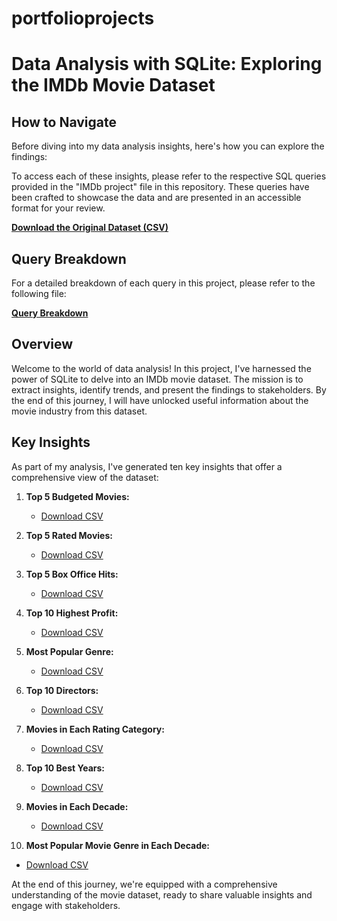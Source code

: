 # portfolioprojects
# Data Analysis with SQLite: Exploring the IMDb Movie Dataset

## How to Navigate
Before diving into my data analysis insights, here's how you can explore the findings:

To access each of these insights, please refer to the respective SQL queries provided in the "IMDb project" file in this repository. These queries have been crafted to showcase the data and are presented in an accessible format for your review.

**[Download the Original Dataset (CSV)](https://github.com/KitFoxAme/portfolioprojects/blob/main/IMDb%20Project/IMDb%20Project%20.csv%20Files/IMDB%20Top%20250%20Movies%20.csv)**

## Query Breakdown
For a detailed breakdown of each query in this project, please refer to the following file:

**[Query Breakdown](https://github.com/KitFoxAme/portfolioprojects/blob/main/IMDb%20Project/IMDb%20project)**

## Overview
Welcome to the world of data analysis! In this project, I've harnessed the power of SQLite to delve into an IMDb movie dataset. The mission is to extract insights, identify trends, and present the findings to stakeholders. By the end of this journey, I will have unlocked useful information about the movie industry from this dataset.

## Key Insights
As part of my analysis, I've generated ten key insights that offer a comprehensive view of the dataset:

1. **Top 5 Budgeted Movies:**
   - [Download CSV](https://github.com/KitFoxAme/portfolioprojects/blob/main/IMDb%20Project/IMDb%20Project%20.csv%20Files/Top_5_Budgeted.csv)

2. **Top 5 Rated Movies:** 
   - [Download CSV](https://github.com/KitFoxAme/portfolioprojects/blob/main/IMDb%20Project/IMDb%20Project%20.csv%20Files/Top_5_HighestRated.csv)

3. **Top 5 Box Office Hits:**
   - [Download CSV](https://github.com/KitFoxAme/portfolioprojects/blob/main/IMDb%20Project/IMDb%20Project%20.csv%20Files/Top_5_BoxOffice.csv)

4. **Top 10 Highest Profit:**
   - [Download CSV](https://github.com/KitFoxAme/portfolioprojects/blob/main/IMDb%20Project/IMDb%20Project%20.csv%20Files/Top_10_MostProfitable.csv)

5. **Most Popular Genre:**
   - [Download CSV](https://github.com/KitFoxAme/portfolioprojects/blob/main/IMDb%20Project/IMDb%20Project%20.csv%20Files/Top_5_PopularGenres.csv)

6. **Top 10 Directors:**
   - [Download CSV](https://github.com/KitFoxAme/portfolioprojects/blob/main/IMDb%20Project/IMDb%20Project%20.csv%20Files/Top_10_Directors.csv)

7. **Movies in Each Rating Category:** 
   - [Download CSV](https://github.com/KitFoxAme/portfolioprojects/blob/main/IMDb%20Project/IMDb%20Project%20.csv%20Files/Rating_Count.csv)

8. **Top 10 Best Years:** 
   - [Download CSV](https://github.com/KitFoxAme/portfolioprojects/blob/main/IMDb%20Project/IMDb%20Project%20.csv%20Files/Top_10_BestYears.csv)

9. **Movies in Each Decade:** 
   - [Download CSV](https://github.com/KitFoxAme/portfolioprojects/blob/main/IMDb%20Project/IMDb%20Project%20.csv%20Files/Movies_By_Decade.csv)

10. **Most Popular Movie Genre in Each Decade:** 
   - [Download CSV](https://github.com/KitFoxAme/portfolioprojects/blob/main/IMDb%20Project/IMDb%20Project%20.csv%20Files/PopularGenre_Decades.csv)

At the end of this journey, we're equipped with a comprehensive understanding of the movie dataset, ready to share valuable insights and engage with stakeholders.


